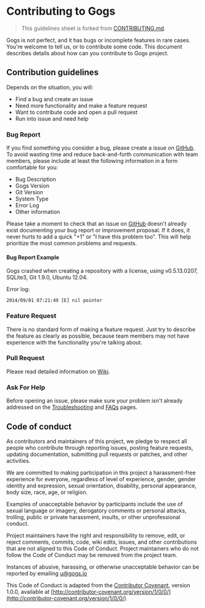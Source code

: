 # Contributing to Gogs

> This guidelines sheet is forked from [CONTRIBUTING.md](https://github.com/drone/drone/blob/8d9c7cee56d6c2eac81dc156ce27be6716d97e68/CONTRIBUTING.md).

Gogs is not perfect, and it has bugs or incomplete features in rare cases. You're welcome to tell us, or to contribute some code. This document describes details about how can you contribute to Gogs project.

## Contribution guidelines

Depends on the situation, you will:

- Find a bug and create an issue
- Need more functionality and make a feature request
- Want to contribute code and open a pull request
- Run into issue and need help

### Bug Report

If you find something you consider a bug, please create a issue on [GitHub](https://github.com/farshmak/gogs/issues). To avoid wasting time and reduce back-and-forth communication with team members, please include at least the following information in a form comfortable for you:

- Bug Description
- Gogs Version
- Git Version
- System Type
- Error Log
- Other information

Please take a moment to check that an issue on [GitHub](https://github.com/farshmak/gogs/issues) doesn't already exist documenting your bug report or improvement proposal. If it does, it never hurts to add a quick "+1" or "I have this problem too". This will help prioritize the most common problems and requests.

#### Bug Report Example

Gogs crashed when creating a repository with a license, using v0.5.13.0207, SQLite3, Git 1.9.0, Ubuntu 12.04.

Error log:

```
2014/09/01 07:21:49 [E] nil pointer
```

### Feature Request

There is no standard form of making a feature request. Just try to describe the feature as clearly as possible, because team members may not have experience with the functionality you're talking about.

### Pull Request

Please read detailed information on [Wiki](https://github.com/farshmak/gogs/wiki/Contributing-Code).

### Ask For Help

Before opening an issue, please make sure your problem isn't already addressed on the [Troubleshooting](https://gogs.io/docs/intro/troubleshooting.html) and [FAQs](https://gogs.io/docs/intro/faqs.html) pages.

## Code of conduct

As contributors and maintainers of this project, we pledge to respect all people who contribute through reporting issues, posting feature requests, updating documentation, submitting pull requests or patches, and other activities.

We are committed to making participation in this project a harassment-free experience for everyone, regardless of level of experience, gender, gender identity and expression, sexual orientation, disability, personal appearance, body size, race, age, or religion.

Examples of unacceptable behavior by participants include the use of sexual language or imagery, derogatory comments or personal attacks, trolling, public or private harassment, insults, or other unprofessional conduct.

Project maintainers have the right and responsibility to remove, edit, or reject comments, commits, code, wiki edits, issues, and other contributions that are not aligned to this Code of Conduct. Project maintainers who do not follow the Code of Conduct may be removed from the project team.

Instances of abusive, harassing, or otherwise unacceptable behavior can be reported by emailing u@gogs.io

This Code of Conduct is adapted from the [Contributor Covenant](http:contributor-covenant.org), version 1.0.0, available at [http://contributor-covenant.org/version/1/0/0/](http://contributor-covenant.org/version/1/0/0/)
